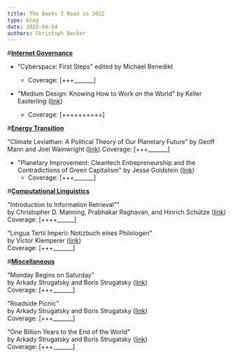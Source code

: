 ```yaml
---
title: The Books I Read in 2022
type: blog
date: 2022-04-14
authors: Christoph Becker
---
```


#<ins>**Internet Governance**</ins>

* "Cyberspace: First Steps" edited by Michael Benedikt
    * Coverage: [+++\_\_\_\_\_\_\_]

* "Medium Design: Knowing How to Work on the World" by Keller Easterling ([link](https://www.versobooks.com/books/3245-medium-design))
    * Coverage: [++++++++++]

#<ins>**Energy Transition**</ins>

"Climate Leviathan: A Political Theory of Our Planetary Future" by Geoff Mann and Joel Wainwright ([link](https://www.versobooks.com/books/3138-climate-leviathan))
Coverage: [+++\_\_\_\_\_\_\_]

* "Planetary Improvement: Cleantech Entrepreneurship and the Contradictions of Green Capitalism" by Jesse Goldstein ([link](https://mitpress.mit.edu/books/planetary-improvement))
    * Coverage: [+++\_\_\_\_\_\_\_]

#<ins>**Computational Linguistics**</ins>

"Introduction to Information Retrieval""<br/>
by Christopher D. Manning, Prabhakar Raghavan, and Hinrich Schütze ([link](https://www.cambridge.org/highereducation/books/introduction-to-information-retrieval/669D108D20F556C5C30957D63B5AB65C#overview))<br/>
Coverage: [++++\_\_\_\_\_\_]

"Lingua Tertii Imperii: Notizbuch eines Philologen"<br/>
by Victor Klemperer ([link](https://www.reclam.de/detail/978-3-15-020624-9/Klemperer__Victor/LTI))<br/>
Coverage: [+++\_\_\_\_\_\_\_]


#<ins>**Miscellaneous**</ins>

"Monday Begins on Saturday"<br/>
by Arkady Strugatsky and Boris Strugatsky ([link](https://en.wikipedia.org/wiki/Monday_Begins_on_Saturday))<br/>
Coverage: [+++\_\_\_\_\_\_\_]

"Roadside Picnic"<br/>
by Arkady Strugatsky and Boris Strugatsky ([link](https://en.wikipedia.org/wiki/Roadside_Picnic))<br/>
Coverage: [+++\_\_\_\_\_\_\_]

"One Billion Years to the End of the World"<br/>
by Arkady Strugatsky and Boris Strugatsky ([link](https://www.penguin.co.uk/books/320/320603/one-billion-years-to-the-end-of-the-world/9780241472477.html))<br/>
Coverage: [+++\_\_\_\_\_\_\_]
